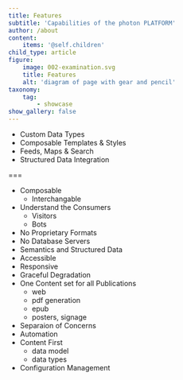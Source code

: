 ```yaml
---
title: Features
subtitle: 'Capabilities of the photon PLATFORM'
author: /about
content:
    items: '@self.children'
child_type: article
figure:
    image: 002-examination.svg
    title: Features
    alt: 'diagram of page with gear and pencil'
taxonomy:
    tag:
        - showcase
show_gallery: false
---
```


- Custom Data Types
- Composable Templates & Styles
- Feeds, Maps & Search
- Structured Data Integration


===

- Composable
  - Interchangable
- Understand the Consumers
  - Visitors
  - Bots
- No Proprietary Formats
- No Database Servers
- Semantics and Structured Data
- Accessible
- Responsive
- Graceful Degradation
- One Content set for all Publications
  - web
  - pdf generation
  - epub
  - posters, signage
- Separaion of Concerns
- Automation
- Content First
  - data model
  - data types
- Configuration Management
